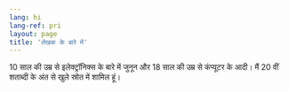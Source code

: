 ```yaml
---
lang: hi
lang-ref: pri
layout: page
title: 'लेखक के बारे में'
---
```


10 साल की उम्र से इलेक्ट्रॉनिक्स के बारे में जुनून और 18 साल की उम्र से कंप्यूटर के आदी।
मैं 20 वीं शताब्दी के अंत से खुले स्रोत में शामिल हूं।
